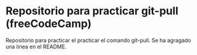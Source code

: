 # Repositorio para practicar git-pull (freeCodeCamp)
Repositorio para practicar el practicar el comando git-pull.
Se ha agragado una linea en el README. 
